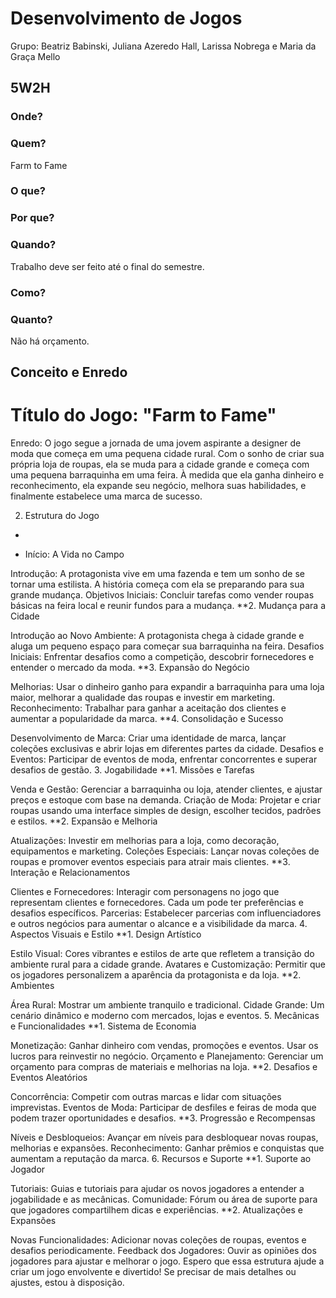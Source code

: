 # Desenvolvimento de Jogos 
Grupo: Beatriz Babinski, Juliana Azeredo Hall, Larissa Nobrega e Maria da Graça Mello 

## 5W2H
### Onde?

### Quem?
Farm to Fame

### O que?


### Por que?

### Quando?
Trabalho deve ser feito até o final do semestre.

### Como?


### Quanto?
Não há orçamento.

Conceito e Enredo
-

# Título do Jogo: "Farm to Fame"

Enredo: O jogo segue a jornada de uma jovem aspirante a designer de moda que começa em uma pequena cidade rural. Com o sonho de criar sua própria loja de roupas, ela se muda para a cidade grande e começa com uma pequena barraquinha em uma feira. À medida que ela ganha dinheiro e reconhecimento, ela expande seu negócio, melhora suas habilidades, e finalmente estabelece uma marca de sucesso.


2. Estrutura do Jogo
-

* Início: A Vida no Campo

Introdução: A protagonista vive em uma fazenda e tem um sonho de se tornar uma estilista. A história começa com ela se preparando para sua grande mudança.
Objetivos Iniciais: Concluir tarefas como vender roupas básicas na feira local e reunir fundos para a mudança.
**2. Mudança para a Cidade

Introdução ao Novo Ambiente: A protagonista chega à cidade grande e aluga um pequeno espaço para começar sua barraquinha na feira.
Desafios Iniciais: Enfrentar desafios como a competição, descobrir fornecedores e entender o mercado da moda.
**3. Expansão do Negócio

Melhorias: Usar o dinheiro ganho para expandir a barraquinha para uma loja maior, melhorar a qualidade das roupas e investir em marketing.
Reconhecimento: Trabalhar para ganhar a aceitação dos clientes e aumentar a popularidade da marca.
**4. Consolidação e Sucesso

Desenvolvimento de Marca: Criar uma identidade de marca, lançar coleções exclusivas e abrir lojas em diferentes partes da cidade.
Desafios e Eventos: Participar de eventos de moda, enfrentar concorrentes e superar desafios de gestão.
3. Jogabilidade
**1. Missões e Tarefas

Venda e Gestão: Gerenciar a barraquinha ou loja, atender clientes, e ajustar preços e estoque com base na demanda.
Criação de Moda: Projetar e criar roupas usando uma interface simples de design, escolher tecidos, padrões e estilos.
**2. Expansão e Melhoria

Atualizações: Investir em melhorias para a loja, como decoração, equipamentos e marketing.
Coleções Especiais: Lançar novas coleções de roupas e promover eventos especiais para atrair mais clientes.
**3. Interação e Relacionamentos

Clientes e Fornecedores: Interagir com personagens no jogo que representam clientes e fornecedores. Cada um pode ter preferências e desafios específicos.
Parcerias: Estabelecer parcerias com influenciadores e outros negócios para aumentar o alcance e a visibilidade da marca.
4. Aspectos Visuais e Estilo
**1. Design Artístico

Estilo Visual: Cores vibrantes e estilos de arte que refletem a transição do ambiente rural para a cidade grande.
Avatares e Customização: Permitir que os jogadores personalizem a aparência da protagonista e da loja.
**2. Ambientes

Área Rural: Mostrar um ambiente tranquilo e tradicional.
Cidade Grande: Um cenário dinâmico e moderno com mercados, lojas e eventos.
5. Mecânicas e Funcionalidades
**1. Sistema de Economia

Monetização: Ganhar dinheiro com vendas, promoções e eventos. Usar os lucros para reinvestir no negócio.
Orçamento e Planejamento: Gerenciar um orçamento para compras de materiais e melhorias na loja.
**2. Desafios e Eventos Aleatórios

Concorrência: Competir com outras marcas e lidar com situações imprevistas.
Eventos de Moda: Participar de desfiles e feiras de moda que podem trazer oportunidades e desafios.
**3. Progressão e Recompensas

Níveis e Desbloqueios: Avançar em níveis para desbloquear novas roupas, melhorias e expansões.
Reconhecimento: Ganhar prêmios e conquistas que aumentam a reputação da marca.
6. Recursos e Suporte
**1. Suporte ao Jogador

Tutoriais: Guias e tutoriais para ajudar os novos jogadores a entender a jogabilidade e as mecânicas.
Comunidade: Fórum ou área de suporte para que jogadores compartilhem dicas e experiências.
**2. Atualizações e Expansões

Novas Funcionalidades: Adicionar novas coleções de roupas, eventos e desafios periodicamente.
Feedback dos Jogadores: Ouvir as opiniões dos jogadores para ajustar e melhorar o jogo.
Espero que essa estrutura ajude a criar um jogo envolvente e divertido! Se precisar de mais detalhes ou ajustes, estou à disposição.
